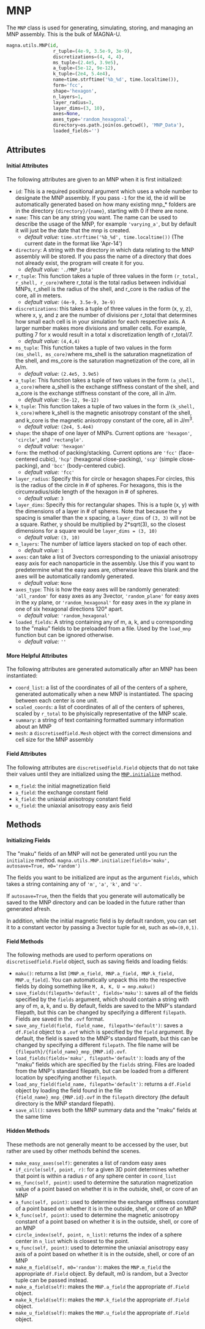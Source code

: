 # MNP

The `MNP` class is used for generating, simulating, storing, and managing an MNP assembly.
This is the bulk of MAGNA-U.

```python
magna.utils.MNP(id,
                 r_tuple=(4e-9, 3.5e-9, 3e-9),
                 discretizations=(4, 4, 4),
                 ms_tuple=(2.4e5, 3.9e5),
                 a_tuple=(5e-12, 9e-12),
                 k_tuple=(2e4, 5.4e4),
                 name=time.strftime('%b_%d', time.localtime()),
                 form='fcc',
                 shape='hexagon',
                 n_layers=1,
                 layer_radius=3,
                 layer_dims=(3, 10),
                 axes=None,
                 axes_type='random_hexagonal',
                 directory=os.path.join(os.getcwd(), 'MNP_Data'),
                 loaded_fields='')
```
                 

## Attributes
#### Initial Attributes
The following attributes are given to an MNP when it is first initialized: 

- `id`: This is a required positional argument which uses a whole number to designate the
  MNP assembly. If you pass `-1` for the id, the id will be automatically generated
  based on how many existing mnp_* folders are in the directory `{directory}/{name}`, starting
  with 0 if there are none.
- `name`: This can be any string you want. The name can be used to describe the
   usage of the MNP, for example `'varying_a'`, but by default it will just be the
   date that the mnp is created.
    - *default value:* `time.strftime('%b_%d', time.localtime())` (The current date in
     the format like 'Apr-14')
 - `directory`: A string with the directory in which data relating to the MNP
   assembly will be stored. If you pass the name of a directory that does not
   already exist, the program will create it for you.
    - *default value:* `'./MNP_Data'`
 - `r_tuple`: This function takes a tuple of three values in the form
   `(r_total, r_shell, r_core)`where r_total is the total radius between
   individual MNPs, r_shell is the radius of the shell, and r_core is the radius
   of the core, all in meters.
     - *default value:* `(4e-9, 3.5e-9, 3e-9)`
 -  `discretizations`: this takes a tuple of three values in the form (x, y, z), 
    where x, y, and z are the number of divisions per r_total that determines how
    small each cell is in your simulation for each respective axis. A larger number
    makes more divisions and smaller cells. For example, putting 7 for x would
    result in a total x discretization length of r_total/7.
     - *default value:* `(4,4,4)`
 - `ms_tuple`: This function takes a tuple of two values in the form
   `(ms_shell, ms_core)`where ms_shell is the saturation magnetization of the
   shell, and ms_core is the saturation magnetization of the core, all in A/m.
     - *default value:* `(2.4e5, 3.9e5)`
 - `a_tuple`: This function takes a tuple of two values in the form
   `(a_shell, a_core)`where a_shell is the exchange stiffness constant of the
   shell, and a_core is the exchange stiffness constant of the core, all in J/m.
     - *default value:* `(5e-12, 9e-12)` 
 - `k_tuple`: This function takes a tuple of two values in the form
   `(k_shell, k_core)`where k_shell is the magnetic anisotropy constant of the
   shell, and k_core is the magnetic anisotropy constant of the core, all in J/m<sup>3</sup>.
     - *default value:* `(2e4, 5.4e4)`
 - `shape`: the shape of one layer of MNPs. Current options are `'hexagon'`, `'circle'`, and `'rectangle'`.
     - *default value:* `'hexagon'`
 - `form`: the method of packing/stacking. Current options are `'fcc'` (face-centered cubic),
   `'hcp'` (hexagonal close-packing), `'scp'` (simple close-packing), and `'bcc'` (body-centered cubic).
     - *default value:* `'fcc'`
 - `layer_radius`: Specify this for circle or hexagon shapes.For circles, this is the radius of the 
   circle in # of spheres. For hexagons, this is the circumradius/side length of the hexagon in # of spheres.
     - *default value:* `3`
- `layer_dims`: Specify this for rectangular shapes. This is a tuple (x, y) with the dimensions of a
  layer in # of spheres. Note that because the y spacing is smaller than the x spacing, a `layer_dims`
  of `(3, 3)` will not be a square. Rather, y should be multiplied by 2*sqrt(3), so the closest
  dimensions for a square would be `layer_dims = (3, 10)`
    - *default value:* `(3, 10)`
- `n_layers`: The number of lattice layers stacked on top of each other.
    - *default value:* `1`
- `axes`: can take a list of 3vectors corresponding to the uniaxial anisotropy easy axis for
  each nanoparticle in the assembly. Use this if you want to predetermine what the easy axes are,
  otherwise leave this blank and the axes will be automatically randomly generated.
    - *default value:* `None`
-  `axes_type`: This is how the easy axes will be randomly generated: `'all_random'` for easy axes
   as any 3vector, `'random_plane'` for easy axes in the xy plane, or
   `'random_hexagonal'` for easy axes in the xy plane in one of six hexagonal directions 120° apart.
    - *default value:* `'random_hexagonal'`
- `loaded_fields`: A string containing any of m, a, k, and u corresponding to the "maku" fields to
  be preloaded from a file. Used by the `load_mnp` function but can be ignored otherwise.
    - *default value:* `''`
    
#### More Helpful Attributes
The following attributes are generated automatically after an MNP has been instantiated: 

 - `coord_list`: a list of the coordinates of all of the centers of a sphere, generated
   automatically when a new MNP is instantiated. The spacing between each center is one unit.
 - `scaled_coords`: a list of coordinates of all of the centers of spheres, scaled by `r_total`
   to be phyisically representative of the MNP scale.
 - `summary`: a string of text containing formatted summary information about an MNP
 - `mesh`: a `discretisedfield.Mesh` object with the correct dimensions and cell size for the MNP assembly

#### Field Attributes
The following attributes are `discretisedfield.Field` objects that do not take their values
until they are initialized using the [`MNP.initialize`](#initializing-fields) method. 

 - `m_field`: the initial magnetization field
 - `a_field`: the exchange constant field
 - `k_field`: the uniaxial anisotropy constant field
 - `u_field`: the uniaxial anisotropy easy axis field

## Methods
#### Initializing Fields
The "maku" fields of an MNP will not be generated until you run the `initialize` method.
`magna.utils.MNP.initialize(fields='maku', autosave=True, m0='random')` 

The fields you want to be initialized are input as the argument `fields`, which takes a 
string containing any of `'m'`, `'a'`, `'k'`, and `'u'`. 

If `autosave=True`, then the fields
that you generate will automatically be saved to the MNP directory and can be loaded in the
future rather than generated afresh. 

In addition, while the initial magnetic field is by default
random, you can set it to a constant vector by passing a 3vector tuple for `m0`, such as `m0=(0,0,1)`.

#### Field Methods      
The following methods are used to perform operations on `discretisedfield.Field` object, such as
saving fields and loading fields: 

 - `maku()`: returns a list `[MNP.m_field, MNP.a_field, MNP.k_field, MNP.u_field]`. You can automatically
   unpack this into the respective fields by doing something like `M, A, K, U = mnp.maku()`
 - `save_fields(filepath='default', fields='maku')`: saves all of the fields specified by the `fields`
   argument, which should contain a string with any of m, a, k, and u. By default, fields are saved to
   the MNP's standard filepath, but this can be changed by specifying a different `filepath`. Fields
   are saved in the `.ovf` format.
 - `save_any_field(field, field_name, filepath='default')`: saves a `df.Field` object to a `.ovf` which
    is specified by the `field` argument. By default, the field is saved to
   the MNP's standard filepath, but this can be changed by specifying a different `filepath`. The file name
   will be `{filepath}/{field_name}_mnp_{MNP.id}.ovf`.
 - `load_fields(fields='maku', filepath='default')`: loads any of the "maku" fields which are specified
    by the `fields` string. Files are loaded from the MNP's standard filepath, but can be loaded from a
   different location by specifying another `filepath`.
 - `load_any_field(field_name, filepath='default')`: returns a `df.Field` object by loading the
    field found in the file `{field_name}_mnp_{MNP.id}.ovf` in the `filepath` directory (the default
   directory is the MNP standard filepath).
 - `save_all()`: saves both the MNP summary data and the "maku" fields at the same time  

#### Hidden Methods
These methods are not generally meant to be accessed by the user, but rather are used by other
methods behind the scenes.

 - `make_easy_axes(self)`: generates a list of random easy axes
 - `if_circle(self, point, r)`: for a given 3D point determines whether that point is
   within a radius `r` of any sphere center in `coord_list`
 - `ms_func(self, point)`: used to determine the saturation magnetization value of a
   point based on whether it is in the outside, shell, or core of an MNP
 - `a_func(self, point)`: used to determine the exchange stiffness constant of a
   point based on whether it is in the outside, shell, or core of an MNP
 - `k_func(self, point)`: used to determine the magnetic anisotropy constant of a
   point based on whether it is in the outside, shell, or core of an MNP
 - `circle_index(self, point, n_list)`: returns the index of a sphere center in `n_list`
   which is closest to the point.
 - `u_func(self, point)`: used to determine the uniaxial anisotropy easy axis of a
   point based on whether it is in the outside, shell, or core of an MNP
 - `make_m_field(self, m0='random')`: makes the `MNP.m_field` the appropriate `df.Field` object. 
   By default, m0 is random, but a 3vector tuple can be passed instead.
 - `make_a_field(self)`: makes the `MNP.a_field` the appropriate `df.Field` object.
 - `make_k_field(self)`: makes the `MNP.k_field` the appropriate `df.Field` object.
 - `make_u_field(self)`: makes the `MNP.u_field` the appropriate `df.Field` object.